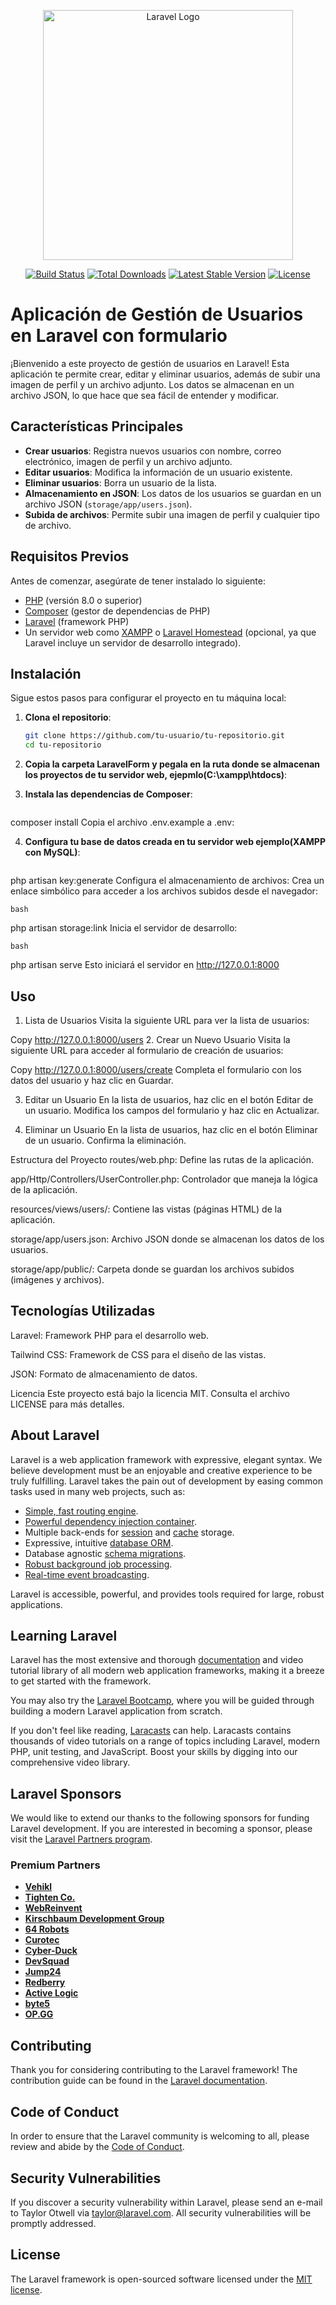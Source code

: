 <p align="center"><a href="https://laravel.com" target="_blank"><img src="https://raw.githubusercontent.com/laravel/art/master/logo-lockup/5%20SVG/2%20CMYK/1%20Full%20Color/laravel-logolockup-cmyk-red.svg" width="400" alt="Laravel Logo"></a></p>

<p align="center">
<a href="https://github.com/laravel/framework/actions"><img src="https://github.com/laravel/framework/workflows/tests/badge.svg" alt="Build Status"></a>
<a href="https://packagist.org/packages/laravel/framework"><img src="https://img.shields.io/packagist/dt/laravel/framework" alt="Total Downloads"></a>
<a href="https://packagist.org/packages/laravel/framework"><img src="https://img.shields.io/packagist/v/laravel/framework" alt="Latest Stable Version"></a>
<a href="https://packagist.org/packages/laravel/framework"><img src="https://img.shields.io/packagist/l/laravel/framework" alt="License"></a>
</p>

# Aplicación de Gestión de Usuarios en Laravel con formulario

¡Bienvenido a este proyecto de gestión de usuarios en Laravel! Esta aplicación te permite crear, editar y eliminar usuarios, además de subir una imagen de perfil y un archivo adjunto. Los datos se almacenan en un archivo JSON, lo que hace que sea fácil de entender y modificar.

## Características Principales

- **Crear usuarios**: Registra nuevos usuarios con nombre, correo electrónico, imagen de perfil y un archivo adjunto.
- **Editar usuarios**: Modifica la información de un usuario existente.
- **Eliminar usuarios**: Borra un usuario de la lista.
- **Almacenamiento en JSON**: Los datos de los usuarios se guardan en un archivo JSON (`storage/app/users.json`).
- **Subida de archivos**: Permite subir una imagen de perfil y cualquier tipo de archivo.

## Requisitos Previos

Antes de comenzar, asegúrate de tener instalado lo siguiente:

- [PHP](https://www.php.net/) (versión 8.0 o superior)
- [Composer](https://getcomposer.org/) (gestor de dependencias de PHP)
- [Laravel](https://laravel.com/) (framework PHP)
- Un servidor web como [XAMPP](https://www.apachefriends.org/es/index.html) o [Laravel Homestead](https://laravel.com/docs/homestead) (opcional, ya que Laravel incluye un servidor de desarrollo integrado).

## Instalación

Sigue estos pasos para configurar el proyecto en tu máquina local:

1. **Clona el repositorio**:
   ```bash
   git clone https://github.com/tu-usuario/tu-repositorio.git
   cd tu-repositorio

2. **Copia la carpeta LaravelForm y pegala en la ruta donde se almacenan los proyectos de tu servidor web, ejepmlo(C:\xampp\htdocs)**:

3. **Instala las dependencias de Composer**:

    ```bash
composer install
Copia el archivo .env.example a .env:

4. **Configura tu base de datos creada en tu servidor web ejemplo(XAMPP con MySQL)**:
    ```bash
php artisan key:generate
Configura el almacenamiento de archivos:
Crea un enlace simbólico para acceder a los archivos subidos desde el navegador:

    bash
php artisan storage:link
Inicia el servidor de desarrollo:

    bash
php artisan serve
Esto iniciará el servidor en http://127.0.0.1:8000

## Uso
1. Lista de Usuarios
Visita la siguiente URL para ver la lista de usuarios:

Copy
http://127.0.0.1:8000/users
2. Crear un Nuevo Usuario
Visita la siguiente URL para acceder al formulario de creación de usuarios:

Copy
http://127.0.0.1:8000/users/create
Completa el formulario con los datos del usuario y haz clic en Guardar.

3. Editar un Usuario
En la lista de usuarios, haz clic en el botón Editar de un usuario. Modifica los campos del formulario y haz clic en Actualizar.

4. Eliminar un Usuario
En la lista de usuarios, haz clic en el botón Eliminar de un usuario. Confirma la eliminación.

Estructura del Proyecto
routes/web.php: Define las rutas de la aplicación.

app/Http/Controllers/UserController.php: Controlador que maneja la lógica de la aplicación.

resources/views/users/: Contiene las vistas (páginas HTML) de la aplicación.

storage/app/users.json: Archivo JSON donde se almacenan los datos de los usuarios.

storage/app/public/: Carpeta donde se guardan los archivos subidos (imágenes y archivos).

## Tecnologías Utilizadas

Laravel: Framework PHP para el desarrollo web.

Tailwind CSS: Framework de CSS para el diseño de las vistas.

JSON: Formato de almacenamiento de datos.

Licencia
Este proyecto está bajo la licencia MIT. Consulta el archivo LICENSE para más detalles.

## About Laravel

Laravel is a web application framework with expressive, elegant syntax. We believe development must be an enjoyable and creative experience to be truly fulfilling. Laravel takes the pain out of development by easing common tasks used in many web projects, such as:

- [Simple, fast routing engine](https://laravel.com/docs/routing).
- [Powerful dependency injection container](https://laravel.com/docs/container).
- Multiple back-ends for [session](https://laravel.com/docs/session) and [cache](https://laravel.com/docs/cache) storage.
- Expressive, intuitive [database ORM](https://laravel.com/docs/eloquent).
- Database agnostic [schema migrations](https://laravel.com/docs/migrations).
- [Robust background job processing](https://laravel.com/docs/queues).
- [Real-time event broadcasting](https://laravel.com/docs/broadcasting).

Laravel is accessible, powerful, and provides tools required for large, robust applications.

## Learning Laravel

Laravel has the most extensive and thorough [documentation](https://laravel.com/docs) and video tutorial library of all modern web application frameworks, making it a breeze to get started with the framework.

You may also try the [Laravel Bootcamp](https://bootcamp.laravel.com), where you will be guided through building a modern Laravel application from scratch.

If you don't feel like reading, [Laracasts](https://laracasts.com) can help. Laracasts contains thousands of video tutorials on a range of topics including Laravel, modern PHP, unit testing, and JavaScript. Boost your skills by digging into our comprehensive video library.

## Laravel Sponsors

We would like to extend our thanks to the following sponsors for funding Laravel development. If you are interested in becoming a sponsor, please visit the [Laravel Partners program](https://partners.laravel.com).

### Premium Partners

- **[Vehikl](https://vehikl.com/)**
- **[Tighten Co.](https://tighten.co)**
- **[WebReinvent](https://webreinvent.com/)**
- **[Kirschbaum Development Group](https://kirschbaumdevelopment.com)**
- **[64 Robots](https://64robots.com)**
- **[Curotec](https://www.curotec.com/services/technologies/laravel/)**
- **[Cyber-Duck](https://cyber-duck.co.uk)**
- **[DevSquad](https://devsquad.com/hire-laravel-developers)**
- **[Jump24](https://jump24.co.uk)**
- **[Redberry](https://redberry.international/laravel/)**
- **[Active Logic](https://activelogic.com)**
- **[byte5](https://byte5.de)**
- **[OP.GG](https://op.gg)**

## Contributing

Thank you for considering contributing to the Laravel framework! The contribution guide can be found in the [Laravel documentation](https://laravel.com/docs/contributions).

## Code of Conduct

In order to ensure that the Laravel community is welcoming to all, please review and abide by the [Code of Conduct](https://laravel.com/docs/contributions#code-of-conduct).

## Security Vulnerabilities

If you discover a security vulnerability within Laravel, please send an e-mail to Taylor Otwell via [taylor@laravel.com](mailto:taylor@laravel.com). All security vulnerabilities will be promptly addressed.

## License

The Laravel framework is open-sourced software licensed under the [MIT license](https://opensource.org/licenses/MIT).
